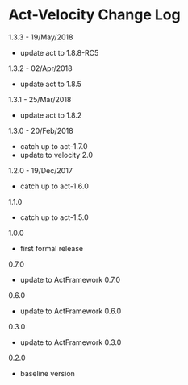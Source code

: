 # Act-Velocity Change Log

1.3.3 - 19/May/2018
* update act to 1.8.8-RC5

1.3.2 - 02/Apr/2018
* update act to 1.8.5

1.3.1 - 25/Mar/2018
* update act to 1.8.2

1.3.0 - 20/Feb/2018
* catch up to act-1.7.0
* update to velocity 2.0

1.2.0 - 19/Dec/2017
* catch up to act-1.6.0

1.1.0
* catch up to act-1.5.0

1.0.0
- first formal release

0.7.0
  - update to ActFramework 0.7.0

0.6.0
  - update to ActFramework 0.6.0

0.3.0
  - update to ActFramework 0.3.0

0.2.0
  - baseline version
